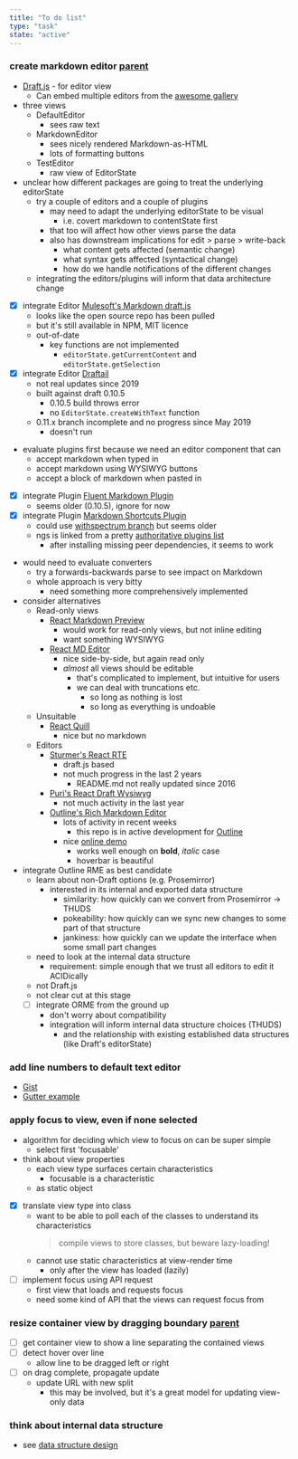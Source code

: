 ```yaml
---
title: "To do list"
type: "task"
state: "active"
---
```


### create markdown editor [parent](/project/user-stories/user-can-view-a-thinkope)
+ [Draft.js](https://github.com/facebook/draft-js) - for editor view
    + Can embed multiple editors from the [awesome gallery](https://github.com/nikgraf/awesome-draft-js)
+ three views
    + DefaultEditor
        + sees raw text
    + MarkdownEditor
        + sees nicely rendered Markdown-as-HTML
        + lots of formatting buttons
    + TestEditor
        + raw view of EditorState
+ unclear how different packages are going to treat the underlying editorState
    + try a couple of editors and a couple of plugins
        + may need to adapt the underlying editorState to be visual
            + i.e. covert markdown to contentState first
        + that too will affect how other views parse the data
        + also has downstream implications for edit > parse > write-back
            + what content gets affected (semantic change)
            + what syntax gets affected (syntactical change)
            + how do we handle notifications of the different changes
    + integrating the editors/plugins will inform that data architecture change
+ [X] integrate Editor [Mulesoft's Markdown draft.js](https://www.npmjs.com/package/md-draft-js)
    + looks like the open source repo has been pulled
    + but it's still available in NPM, MIT licence
    + out-of-date
        + key functions are not implemented
            + `editorState.getCurrentContent` and `editorState.getSelection`
+ [X] integrate Editor [Draftail](https://www.draftail.org/)
    + not real updates since 2019
    + built against draft 0.10.5
        + 0.10.5 build throws error
        + no `EditorState.createWithText` function
    + 0.11.x branch incomplete and no progress since May 2019
        + doesn't run
+ evaluate plugins first because we need an editor component that can
    + accept markdown when typed in
    + accept markdown using WYSIWYG buttons
    + accept a block of markdown when pasted in
+ [x] integrate Plugin [Fluent Markdown Plugin](https://github.com/makeflow/draft-js-fluent-markdown-plugin)
    + seems older (0.10.5), ignore for now
+ [X] integrate Plugin [Markdown Shortcuts Plugin](https://github.com/ngs/draft-js-markdown-shortcuts-plugin)
    + could use [withspectrum branch](https://github.com/withspectrum/draft-js-markdown-plugin) but seems older
    + ngs is linked from a pretty [authoritative plugins list](https://github.com/draft-js-plugins/draft-js-plugins)
        + after installing missing peer dependencies, it seems to work
+ would need to evaluate converters
    + try a forwards-backwards parse to see impact on Markdown
    + whole approach is very bitty
        + need something more comprehensively implemented
+ consider alternatives
    + Read-only views
        + [React Markdown Preview](https://uiwjs.github.io/react-markdown-preview/)
            + would work for read-only views, but not inline editing
            + want something WYSIWYG
        + [React MD Editor](https://uiwjs.github.io/react-md-editor/)
            + nice side-by-side, but again read only
            + _almost_ all views should be editable
                + that's complicated to implement, but intuitive for users
                + we can deal with truncations etc.
                    + so long as nothing is lost
                    + so long as everything is undoable
    + Unsuitable
        + [React Quill](https://github.com/zenoamaro/react-quill)
          - nice but no markdown
    + Editors
        + [Sturmer's React RTE](https://github.com/sstur/react-rte)
            + draft.js based
            - not much progress in the last 2 years
                - README.md not really updated since 2016
        + [Puri's React Draft Wysiwyg](https://github.com/jpuri/react-draft-wysiwyg)
            - not much activity in the last year
        + [Outline's Rich Markdown Editor](https://github.com/outline/rich-markdown-editor)
            + lots of activity in recent weeks
                + this repo is in active development for [Outline](https://getoutline.com)
            + nice [online demo](https://codesandbox.io/s/qv10xzjw9j?file=/src/index.js)
                + works well enough on **bold**, _italic_ case
                + hoverbar is beautiful
+ integrate Outline RME as best candidate
    + learn about non-Draft options (e.g. Prosemirror)
        + interested in its internal and exported data structure
            + similarity: how quickly can we convert from Prosemirror -> THUDS
            + pokeability: how quickly can we sync new changes to some part of that structure
            + jankiness: how quickly can we update the interface when some small part changes
    + need to look at the internal data structure
        + requirement: simple enough that we trust all editors to edit it ACIDically
    - not Draft.js
    + not clear cut at this stage
    + [ ] integrate ORME from the ground up
        + don't worry about compatibility
        + integration will inform internal data structure choices (THUDS)
            + and the relationship with existing established data structures (like Draft's editorState)

### add line numbers to default text editor
+ [Gist](https://gist.github.com/lixiaoyan/79b5740f213b8526d967682f6cd329c0)
+ [Gutter example](http://seejamescode.github.io/draft-js-gutter/)

### apply focus to view, even if none selected
+ algorithm for deciding which view to focus on can be super simple
    + select first 'focusable'
+ think about view properties
    + each view type surfaces certain characteristics
        + focusable is a characteristic
    + as static object
+ [X] translate view type into class
    + want to be able to poll each of the classes to understand its characteristics
        > compile views to store classes, but beware lazy-loading!
    + cannot use static characteristics at view-render time
        + only after the view has loaded (lazily)
+ [ ] implement focus using API request
    + first view that loads and requests focus
    + need some kind of API that the views can request focus from

### resize container view by dragging boundary [parent](/project/user-stories/user-can-view-a-thinkope)
+ [ ] get container view to show a line separating the contained views
+ [ ] detect hover over line
    + allow line to be dragged left or right
+ [ ] on drag complete, propagate update
    + update URL with new split
        + this may be involved, but it's a great model for updating view-only data

### think about internal data structure
+ see [data structure design](/tech/data-structure)
